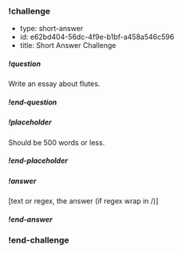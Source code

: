 <!-- >>>>>>>>>>>>>>>>>>>>>> BEGIN CHALLENGE >>>>>>>>>>>>>>>>>>>>>> -->
<!-- Replace everything in square brackets [] and remove brackets  -->

### !challenge

* type: short-answer
* id: e62bd404-56dc-4f9e-b1bf-a458a546c596
* title: Short Answer Challenge
<!-- * points: [1] (optional, the number of points for scoring as a checkpoint) -->
<!-- * topics: [python, pandas] (optional the topics for analyzing points) -->

##### !question

Write an essay about flutes.

##### !end-question

##### !placeholder

Should be 500 words or less.

##### !end-placeholder

##### !answer

[text or regex, the answer (if regex wrap in /)]

##### !end-answer

<!-- other optional sections -->
<!-- !hint - !end-hint (markdown, hidden, students click to view) -->
<!-- !rubric - !end-rubric (markdown, instructors can see while scoring a checkpoint) -->
<!-- !explanation - !end-explanation (markdown, students can see after answering correctly) -->

### !end-challenge

<!-- ======================= END CHALLENGE ======================= -->
